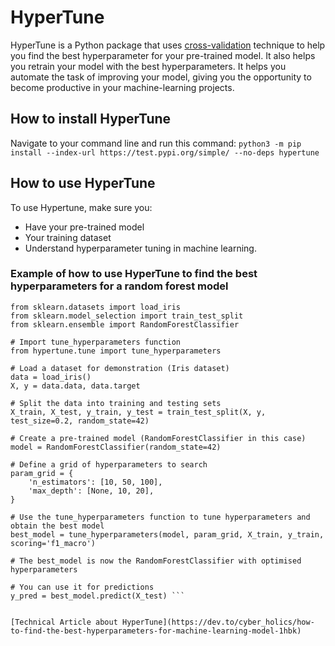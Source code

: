 # HyperTune

HyperTune is a Python package that uses [cross-validation](https://www.geeksforgeeks.org/cross-validation-machine-learning/) technique to help you find the best hyperparameter for your pre-trained model. It also helps you retrain your model with the best hyperparameters. It helps you automate the task of improving your model, giving you the opportunity to become productive in your machine-learning projects.

## How to install HyperTune

Navigate to your command line and run this command: ```python3 -m pip install --index-url https://test.pypi.org/simple/ --no-deps hypertune```
## How to use HyperTune

To use Hypertune, make sure you:

- Have your pre-trained model
- Your training dataset
- Understand hyperparameter tuning in machine learning.
  
### Example of how to use HyperTune to find the best hyperparameters for  a random forest model 
```
from sklearn.datasets import load_iris
from sklearn.model_selection import train_test_split
from sklearn.ensemble import RandomForestClassifier

# Import tune_hyperparameters function
from hypertune.tune import tune_hyperparameters

# Load a dataset for demonstration (Iris dataset)
data = load_iris()
X, y = data.data, data.target

# Split the data into training and testing sets
X_train, X_test, y_train, y_test = train_test_split(X, y, test_size=0.2, random_state=42)

# Create a pre-trained model (RandomForestClassifier in this case)
model = RandomForestClassifier(random_state=42)

# Define a grid of hyperparameters to search
param_grid = {
    'n_estimators': [10, 50, 100],
    'max_depth': [None, 10, 20],
}
 
# Use the tune_hyperparameters function to tune hyperparameters and obtain the best model
best_model = tune_hyperparameters(model, param_grid, X_train, y_train, scoring='f1_macro')

# The best_model is now the RandomForestClassifier with optimised hyperparameters

# You can use it for predictions 
y_pred = best_model.predict(X_test) ```


[Technical Article about HyperTune](https://dev.to/cyber_holics/how-to-find-the-best-hyperparameters-for-machine-learning-model-1hbk)

